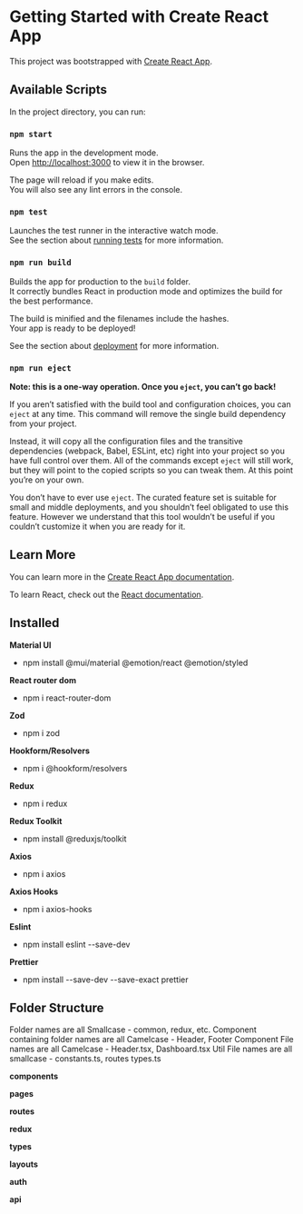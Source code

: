 # Getting Started with Create React App

This project was bootstrapped with [Create React App](https://github.com/facebook/create-react-app).

## Available Scripts

In the project directory, you can run:

### `npm start`

Runs the app in the development mode.\
Open [http://localhost:3000](http://localhost:3000) to view it in the browser.

The page will reload if you make edits.\
You will also see any lint errors in the console.

### `npm test`

Launches the test runner in the interactive watch mode.\
See the section about [running tests](https://facebook.github.io/create-react-app/docs/running-tests) for more information.

### `npm run build`

Builds the app for production to the `build` folder.\
It correctly bundles React in production mode and optimizes the build for the best performance.

The build is minified and the filenames include the hashes.\
Your app is ready to be deployed!

See the section about [deployment](https://facebook.github.io/create-react-app/docs/deployment) for more information.

### `npm run eject`

**Note: this is a one-way operation. Once you `eject`, you can’t go back!**

If you aren’t satisfied with the build tool and configuration choices, you can `eject` at any time. This command will remove the single build dependency from your project.

Instead, it will copy all the configuration files and the transitive dependencies (webpack, Babel, ESLint, etc) right into your project so you have full control over them. All of the commands except `eject` will still work, but they will point to the copied scripts so you can tweak them. At this point you’re on your own.

You don’t have to ever use `eject`. The curated feature set is suitable for small and middle deployments, and you shouldn’t feel obligated to use this feature. However we understand that this tool wouldn’t be useful if you couldn’t customize it when you are ready for it.

## Learn More

You can learn more in the [Create React App documentation](https://facebook.github.io/create-react-app/docs/getting-started).

To learn React, check out the [React documentation](https://reactjs.org/).

## Installed

**Material UI**

- npm install @mui/material @emotion/react @emotion/styled

**React router dom**

- npm i react-router-dom

**Zod**

- npm i zod

**Hookform/Resolvers**

- npm i @hookform/resolvers

**Redux**

- npm i redux

**Redux Toolkit**

- npm install @reduxjs/toolkit

**Axios**

- npm i axios

**Axios Hooks**

- npm i axios-hooks

**Eslint**

- npm install eslint --save-dev

**Prettier**

- npm install --save-dev --save-exact prettier

## Folder Structure

Folder names are all Smallcase - common, redux, etc.
Component containing folder names are all Camelcase - Header, Footer
Component File names are all Camelcase - Header.tsx, Dashboard.tsx
Util File names are all smallcase - constants.ts, routes types.ts

**components**

**pages**

**routes**

**redux**

**types**

**layouts**

**auth**

**api**
